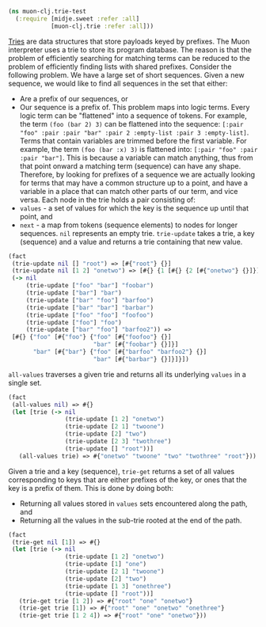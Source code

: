 ```clojure
(ns muon-clj.trie-test
  (:require [midje.sweet :refer :all]
            [muon-clj.trie :refer :all]))

```
[Tries](https://en.wikipedia.org/wiki/Trie) are data structures that store payloads keyed by prefixes.
The Muon interpreter uses a trie to store its program database.
The reason is that the problem of efficiently searching for matching terms can be reduced to the problem
of efficiently finding lists with shared prefixes.
Consider the following problem. We have a large set of short sequences.
Given a new sequence, we would like to find all sequences in the set that either:
* Are a prefix of our sequences, or
* Our sequence is a prefix of.
This problem maps into logic terms. Every logic term can be "flattened" into a sequence of tokens.
For example, the term `(foo (bar 2) 3)` can be flattened into the sequence:
`[:pair "foo" :pair :pair "bar" :pair 2 :empty-list :pair 3 :empty-list]`.
Terms that contain variables are trimmed before the first variable.
For example, the term `(foo (bar :x) 3)` is flattened into:
`[:pair "foo" :pair :pair "bar"]`. This is because a variable can match anything, thus from that point
onward a matching term (sequence) can have any shape.
Therefore, by looking for prefixes of a sequence we are actually looking for terms that may have a common structure
up to a point, and have a variable in a place that can match other parts of our term, and vice versa.
Each node in the trie holds a pair consisting of:
* `values` - a set of values for which the key is the sequence up until that point, and
* `next` - a map from tokens (sequence elements) to nodes for longer sequences.
`nil` represents an empty trie.
`trie-update` takes a trie, a key (sequence) and a value and returns a trie containing that new value.
```clojure
(fact
 (trie-update nil [] "root") => [#{"root"} {}]
 (trie-update nil [1 2] "onetwo") => [#{} {1 [#{} {2 [#{"onetwo"} {}]}]}]
 (-> nil
     (trie-update ["foo" "bar"] "foobar")
     (trie-update ["bar"] "bar")
     (trie-update ["bar" "foo"] "barfoo")
     (trie-update ["bar" "bar"] "barbar")
     (trie-update ["foo" "foo"] "foofoo")
     (trie-update ["foo"] "foo")
     (trie-update ["bar" "foo"] "barfoo2")) =>
 [#{} {"foo" [#{"foo"} {"foo" [#{"foofoo"} {}]
                        "bar" [#{"foobar"} {}]}]
       "bar" [#{"bar"} {"foo" [#{"barfoo" "barfoo2"} {}]
                        "bar" [#{"barbar"} {}]}]}])

```
`all-values` traverses a given trie and returns all its underlying `values` in a single set.
```clojure
(fact
 (all-values nil) => #{}
 (let [trie (-> nil
                (trie-update [1 2] "onetwo")
                (trie-update [2 1] "twoone")
                (trie-update [2] "two")
                (trie-update [2 3] "twothree")
                (trie-update [] "root"))]
   (all-values trie) => #{"onetwo" "twoone" "two" "twothree" "root"}))

```
Given a trie and a key (sequence), `trie-get` returns a set of all values corresponding to keys that are either prefixes of the key,
or ones that the key is a prefix of them.
This is done by doing both:
* Returning all values stored in `values` sets encountered along the path, and
* Returning all the values in the sub-trie rooted at the end of the path.
```clojure
(fact
 (trie-get nil [1]) => #{}
 (let [trie (-> nil
                (trie-update [1 2] "onetwo")
                (trie-update [1] "one")
                (trie-update [2 1] "twoone")
                (trie-update [2] "two")
                (trie-update [1 3] "onethree")
                (trie-update [] "root"))]
   (trie-get trie [1 2]) => #{"root" "one" "onetwo"}
   (trie-get trie [1]) => #{"root" "one" "onetwo" "onethree"}
   (trie-get trie [1 2 4]) => #{"root" "one" "onetwo"}))
```


